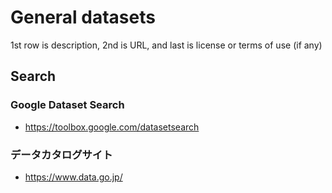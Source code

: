 # General datasets

1st row is description, 2nd is URL, and last is license or terms of use (if any)

## Search
### Google Dataset Search
- https://toolbox.google.com/datasetsearch

### データカタログサイト
- https://www.data.go.jp/
